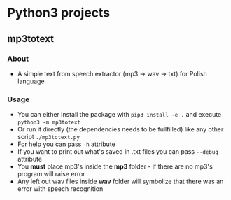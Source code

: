 # Python3 projects
## mp3totext
### About
- A simple text from speech extractor (mp3 -> wav -> txt) for Polish language
### Usage
- You can either install the package with `pip3 install -e .` and execute `python3 -m mp3totext`
- Or run it directly (the dependencies needs to be fullfilled) like any other script `./mp3totext.py`
- For help you can pass `-h` attribute
- If you want to print out what's saved in .txt files you can pass `--debug` attribute
- You **must** place mp3's inside the **mp3** folder - if there are no mp3's program will raise error
- Any left out wav files inside **wav** folder will symbolize that there was an error with speech recognition
